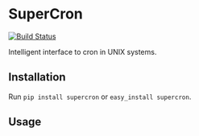 # SuperCron
[![Build Status](https://travis-ci.org/linostar/SuperCron.svg?branch=master)](https://travis-ci.org/linostar/SuperCron)

Intelligent interface to cron in UNIX systems.

## Installation

Run `pip install supercron` or `easy_install supercron`.

## Usage
